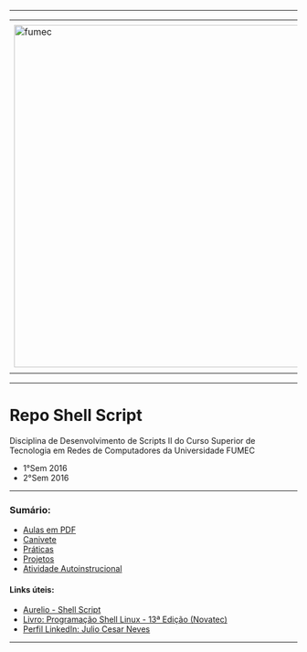-----

<div align="center">
  <table>
    <tr>
      <td align="center" colspan="2"></td>
    </tr> 
    <tr>
      <td>
        <img align="center" width="600px" src="https://joaopauloaramuni.github.io/image/fumec-logo2.png?raw=true" alt="fumec"/>
      </td>
      <td>
        <img align="center" width="600px" src="https://joaopauloaramuni.github.io/image/fumec-hist.png?raw=true" alt="fumec-hist"/>
      </td>
    </tr>
    <tr>
      <td align="center" colspan="2"></td>
    </tr> 
  </table>
</div>

-----

# Repo Shell Script

Disciplina de Desenvolvimento de Scripts II do Curso Superior de Tecnologia em Redes de Computadores da Universidade FUMEC

- 1°Sem 2016
- 2°Sem 2016

-----

### Sumário:
- [Aulas em PDF](https://github.com/joaopauloaramuni/shellscript/tree/main/PDF)
- [Canivete](https://github.com/joaopauloaramuni/shellscript/tree/main/CANIVETE)
- [Práticas](https://github.com/joaopauloaramuni/shellscript/tree/main/PRA%CC%81TICAS)
- [Projetos](https://github.com/joaopauloaramuni/shellscript/tree/main/PROJETOS)
- [Atividade Autoinstrucional](https://github.com/joaopauloaramuni/shellscript/tree/main/AAI)

#### Links úteis:
- [Aurelio - Shell Script](https://aurelio.net/shell)
- [Livro: Programação Shell Linux - 13ª Edição (Novatec)](https://novatec.com.br/livros/programacao-shell-linux-13ed/)
- [Perfil LinkedIn: Julio Cesar Neves](https://www.linkedin.com/in/juliocezarneves/)

-----

